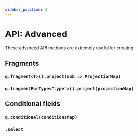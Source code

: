 ```yaml
---
sidebar_position: 3
---
```


# API: Advanced

These advanced API methods are extremely useful for creating 

## Fragments

### `q.fragment<T>().project(sub => ProjectionMap)`
### `q.fragmentForType<"type">().project(projectionMap)`



## Conditional fields
### `q.conditional(conditionsMap)`
### `.select`




